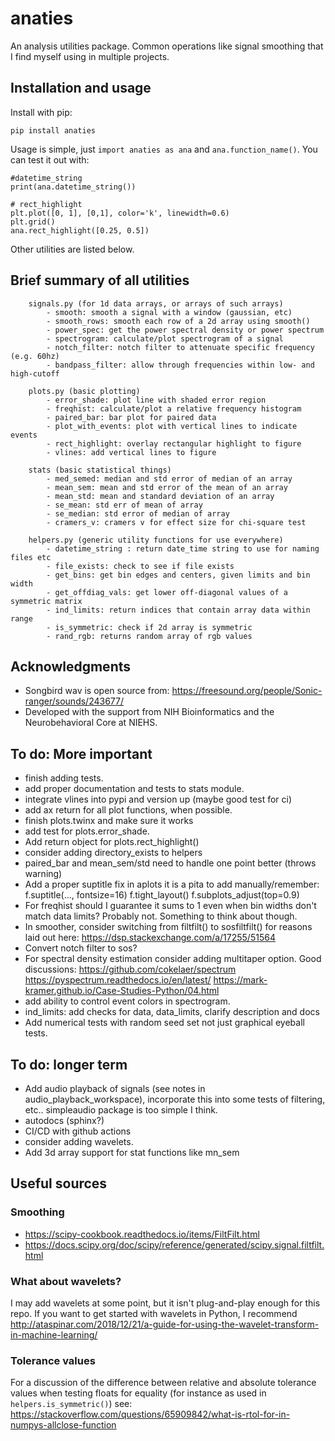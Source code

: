 # anaties
An analysis utilities package. Common operations like signal smoothing that I find myself using in multiple projects.


## Installation and usage
Install with pip:

    pip install anaties

Usage is simple, just `import anaties as ana` and `ana.function_name()`. You can test it out with:

    #datetime_string
    print(ana.datetime_string())

    # rect_highlight
    plt.plot([0, 1], [0,1], color='k', linewidth=0.6)
    plt.grid()
    ana.rect_highlight([0.25, 0.5])

Other utilities are listed below.

## Brief summary of all utilities  

        signals.py (for 1d data arrays, or arrays of such arrays)
            - smooth: smooth a signal with a window (gaussian, etc)
            - smooth_rows: smooth each row of a 2d array using smooth()
            - power_spec: get the power spectral density or power spectrum
            - spectrogram: calculate/plot spectrogram of a signal
            - notch_filter: notch filter to attenuate specific frequency (e.g. 60hz)
            - bandpass_filter: allow through frequencies within low- and high-cutoff

        plots.py (basic plotting)
            - error_shade: plot line with shaded error region
            - freqhist: calculate/plot a relative frequency histogram
            - paired_bar: bar plot for paired data
            - plot_with_events: plot with vertical lines to indicate events
            - rect_highlight: overlay rectangular highlight to figure
            - vlines: add vertical lines to figure

        stats (basic statistical things)
            - med_semed: median and std error of median of an array
            - mean_sem: mean and std error of the mean of an array
            - mean_std: mean and standard deviation of an array
            - se_mean: std err of mean of array
            - se_median: std error of median of array
            - cramers_v: cramers v for effect size for chi-square test

        helpers.py (generic utility functions for use everywhere)
            - datetime_string : return date_time string to use for naming files etc
            - file_exists: check to see if file exists
            - get_bins: get bin edges and centers, given limits and bin width
            - get_offdiag_vals: get lower off-diagonal values of a symmetric matrix
            - ind_limits: return indices that contain array data within range
            - is_symmetric: check if 2d array is symmetric
            - rand_rgb: returns random array of rgb values

## Acknowledgments
- Songbird wav is open source from: https://freesound.org/people/Sonic-ranger/sounds/243677/
- Developed with the support from NIH Bioinformatics and the Neurobehavioral Core at NIEHS.

## To do: More important
- finish adding tests.
- add proper documentation and tests to stats module.
- integrate vlines into pypi and version up (maybe good test for ci)
- add ax return for all plot functions, when possible.
- finish plots.twinx and make sure it works
- add test for plots.error_shade.
- Add return object for plots.rect_highlight()
- consider adding directory_exists to helpers
- paired_bar and mean_sem/std need to handle one point better (throws warning)
- Add a proper suptitle fix in aplots it is a pita to add manually/remember:
      f.suptitle(..., fontsize=16)
      f.tight_layout()
      f.subplots_adjust(top=0.9)
- For freqhist should I guarantee it sums to 1 even when bin widths don't match data limits? Probably not. Something to think about though.
- In smoother, consider switching from filtfilt() to sosfiltfilt() for reasons laid out here: https://dsp.stackexchange.com/a/17255/51564
- Convert notch filter to sos?
- For spectral density estimation consider adding multitaper option. Good discussions:
https://github.com/cokelaer/spectrum
https://pyspectrum.readthedocs.io/en/latest/
https://mark-kramer.github.io/Case-Studies-Python/04.html
- add ability to control event colors in spectrogram.
- ind_limits: add checks for data, data_limits, clarify description and docs
- Add numerical tests with random seed set not just graphical eyeball tests.

## To do: longer term
- Add audio playback of signals (see notes in audio_playback_workspace), incorporate this into some tests of filtering, etc.. simpleaudio package is too simple I think.
- autodocs (sphinx?)
- CI/CD with github actions
- consider adding wavelets.
- Add 3d array support for stat functions like mn_sem

## Useful sources
### Smoothing
- https://scipy-cookbook.readthedocs.io/items/FiltFilt.html
- https://docs.scipy.org/doc/scipy/reference/generated/scipy.signal.filtfilt.html

### What about wavelets?
I may add wavelets at some point, but it isn't plug-and-play enough for this repo. If you want to get started with wavelets in Python, I recommend http://ataspinar.com/2018/12/21/a-guide-for-using-the-wavelet-transform-in-machine-learning/

### Tolerance values
For a discussion of the difference between relative and absolute tolerance values when testing floats for equality (for instance as used in `helpers.is_symmetric()`) see:
 https://stackoverflow.com/questions/65909842/what-is-rtol-for-in-numpys-allclose-function
